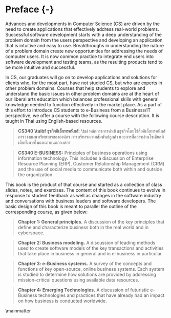 # Preface {-}

Advances and developments in Computer Science (CS) are driven by the need to create applications that effectively address real-world problems. Successful software development starts with a deep understanding of the problem domain from the users perspective and developing an application that is intuitive and easy to use.  Breakthroughs in understanding the nature of a problem domain create new opportunities for addressing the needs of computer users.  It is now common practice to integrate end users into software development and testing teams, as the resulting products tend to be more intuitive and successful.  

In CS, our graduates will go on to develop applications and solutions for clients who, for the most part, have not studied CS, but who are experts in other problem domains. Courses that help students to explore and understand the basic issues in other problem domains are at the heart of our liberal arts education which balances professional skills with general knowledge needed to function effectively in the market place.
As a part of this effort to introduce CS students to e-Business from a Business/IT perspective, we offer a course with the following course description. It is taught in Thai using English-based resources.

> **CS340 \taibf ธุรกิจอิเล็กทรอนิกส์:**  \tai หลักการการดำเนินธุรกิจโดยใช้สื่ออิเล็กทรอนิกส์ การวางแผนทรัพยากรขององค์กร การบริหารความสัมพันธ์ลูกค้า และการสื่อสารผ่านโซเชียลมีเดียทั้งภายในและภายนอกองค์กร

> **CS340 E-BUSINESS:** Principles of business operations using information technology. This includes a discussion of Enterprise Resource Planning (ERP), Customer Relationship Management (CRM) and the use of social media to communicate both within and outside the organization.

This book is the product of that course and started as a collection of class slides, notes, and exercises. The content of this book continues to evolve in response to student feedback as well as changes in the software industry and conversations with business leaders and software developers. The basic design of this book is meant to parallel the outline of the corresponding course, as given below:

> **Chapter 1: General principles.**  A discussion of the key principles that define and characterize business both in the real world and in cyberspace.

> **Chapter 2: Business modeling.** A discussion of leading methods used to create software models of the key transactions and activities that take place in business in general and in e-business in particular.

> **Chapter 3: e-Business systems.** A survey of the concepts and functions of key open-source, online business systems. Each system is studied to determine how solutions are provided by addressing mission-critical questions using available data resources.

> **Chapter 4: Emerging Technologies.** A discussion of futuristic e-Business technologies and practices that have already had an impact on how business is conducted worldwide.

\mainmatter
